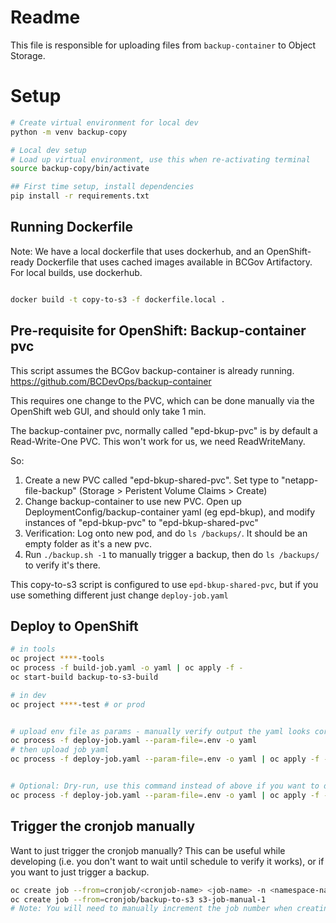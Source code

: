 # Readme

This file is responsible for uploading files from `backup-container` to Object Storage.

# Setup

```bash
# Create virtual environment for local dev
python -m venv backup-copy

# Local dev setup 
# Load up virtual environment, use this when re-activating terminal
source backup-copy/bin/activate

## First time setup, install dependencies
pip install -r requirements.txt
```

## Running Dockerfile

Note: We have a local dockerfile that uses dockerhub, and an OpenShift-ready Dockerfile that uses cached images available in BCGov Artifactory.  For local builds, use dockerhub.

```bash

docker build -t copy-to-s3 -f dockerfile.local .

```


## Pre-requisite for OpenShift: Backup-container pvc

This script assumes the BCGov backup-container is already running. https://github.com/BCDevOps/backup-container

This requires one change to the PVC, which can be done manually via the OpenShift web GUI, and should only take 1 min.

The backup-container pvc, normally called "epd-bkup-pvc" is by default a Read-Write-One PVC.  This won't work for us, we need ReadWriteMany.

So:

1. Create a new PVC called "epd-bkup-shared-pvc". Set type to "netapp-file-backup" (Storage > Peristent Volume Claims > Create)
2. Change backup-container to use new PVC.  Open up DeploymentConfig/backup-container yaml (eg epd-bkup), and modify instances of "epd-bkup-pvc" to "epd-bkup-shared-pvc"
3. Verification: Log onto new pod, and do `ls /backups/`.  It should be an empty folder as it's a new pvc.
4. Run `./backup.sh -1` to manually trigger a backup, then do `ls /backups/` to verify it's there.


This copy-to-s3 script is configured to use `epd-bkup-shared-pvc`, but if you use something different just change `deploy-job.yaml`

## Deploy to OpenShift

```bash
# in tools
oc project ****-tools
oc process -f build-job.yaml -o yaml | oc apply -f -
oc start-build backup-to-s3-build

# in dev
oc project ****-test # or prod


# upload env file as params - manually verify output the yaml looks correct and is loading envs!
oc process -f deploy-job.yaml --param-file=.env -o yaml
# then upload job yaml
oc process -f deploy-job.yaml --param-file=.env -o yaml | oc apply -f -


# Optional: Dry-run, use this command instead of above if you want to do a dry-run. Advised 
oc process -f deploy-job.yaml --param-file=.env -o yaml | oc apply -f - --dry-run=server
```


## Trigger the cronjob manually

Want to just trigger the cronjob manually? This can be useful while developing (i.e. you don't want to wait until schedule to verify it works), or if you want to just trigger a backup.

```bash
oc create job --from=cronjob/<cronjob-name> <job-name> -n <namespace-name>
oc create job --from=cronjob/backup-to-s3 s3-job-manual-1
# Note: You will need to manually increment the job number when creating a job.
```
